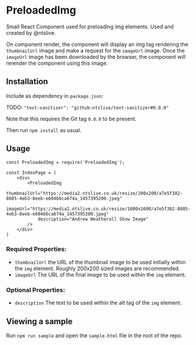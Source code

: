 # PreloadedImg

Small React Component used for preloading img elements. Used and created by @ntslive.

On component render, the component will display an img tag rendering the `thumbnailUrl` image and make a request for the `imageUrl` image. Once the `imageUrl` image has been downloaded by the browser, the component will rerender the component using this image.

## Installation

Include as dependency in `package.json`:

TODO: `"text-sanitizer": "github:ntslive/text-sanitizer#0.0.0"`

Note that this requires the Git tag `0.0.0` to be present.

Then run `npm install` as usual.

## Usage

```
const PreloadedImg = require('PreloadedImg');

const IndexPage = (
    <div>
        <PreloadedImg
            thumbnailUrl="https://media2.ntslive.co.uk/resize/200x200/a7e5f382-8605-4eb3-8eeb-e604b6ca674a_1457395200.jpeg"
            imageUrl="https://media2.ntslive.co.uk/resize/1600x1600/a7e5f382-8605-4eb3-8eeb-e604b6ca674a_1457395200.jpeg"
            description="Andrew Weatherall Show Image"
        />
    </div>
)
```

### Required Properties:

* `thumbnailUrl` the URL of the thumbnail image to be used initially within the `img` element. Roughly 200x200 sized images are recommended.
* `imageUrl` The URL of the final image to be used within the `img` element.

### Optional Properties:

* `description` The text to be used within the alt tag of the `img` element.

## Viewing a sample

Run `npm run sample` and open the `sample.html` file in the root of the repo.
